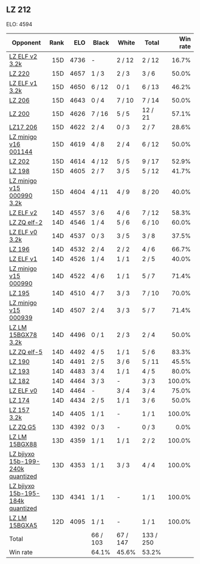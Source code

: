 ## LZ 212 ##

ELO: 4594

Opponent | Rank | ELO | Black | White | Total | Win rate
---------|-----:|----:|-------|-------|-------|-------:
[LZ ELF v2 3.2k](LZ%20ELF%20v2%203.2k.md) | 15D | 4736 | - | 2 / 12 | 2 / 12 | 16.7%
[LZ 220](LZ%20220.md) | 15D | 4657 | 1 / 3 | 2 / 3 | 3 / 6 | 50.0%
[LZ ELF v1 3.2k](LZ%20ELF%20v1%203.2k.md) | 15D | 4650 | 6 / 12 | 0 / 1 | 6 / 13 | 46.2%
[LZ 206](LZ%20206.md) | 15D | 4643 | 0 / 4 | 7 / 10 | 7 / 14 | 50.0%
[LZ 200](LZ%20200.md) | 15D | 4626 | 7 / 16 | 5 / 5 | 12 / 21 | 57.1%
[LZ17 206](LZ17%20206.md) | 15D | 4622 | 2 / 4 | 0 / 3 | 2 / 7 | 28.6%
[LZ minigo v16 001144](LZ%20minigo%20v16%20001144.md) | 15D | 4619 | 4 / 8 | 2 / 4 | 6 / 12 | 50.0%
[LZ 202](LZ%20202.md) | 15D | 4614 | 4 / 12 | 5 / 5 | 9 / 17 | 52.9%
[LZ 198](LZ%20198.md) | 15D | 4605 | 2 / 7 | 3 / 5 | 5 / 12 | 41.7%
[LZ minigo v15 000990 3.2k](LZ%20minigo%20v15%20000990%203.2k.md) | 15D | 4604 | 4 / 11 | 4 / 9 | 8 / 20 | 40.0%
[LZ ELF v2](LZ%20ELF%20v2.md) | 14D | 4557 | 3 / 6 | 4 / 6 | 7 / 12 | 58.3%
[LZ ZQ elf-2](LZ%20ZQ%20elf-2.md) | 14D | 4546 | 1 / 4 | 5 / 6 | 6 / 10 | 60.0%
[LZ ELF v0 3.2k](LZ%20ELF%20v0%203.2k.md) | 14D | 4537 | 0 / 3 | 3 / 5 | 3 / 8 | 37.5%
[LZ 196](LZ%20196.md) | 14D | 4532 | 2 / 4 | 2 / 2 | 4 / 6 | 66.7%
[LZ ELF v1](LZ%20ELF%20v1.md) | 14D | 4526 | 1 / 4 | 1 / 1 | 2 / 5 | 40.0%
[LZ minigo v15 000990](LZ%20minigo%20v15%20000990.md) | 14D | 4522 | 4 / 6 | 1 / 1 | 5 / 7 | 71.4%
[LZ 195](LZ%20195.md) | 14D | 4510 | 4 / 7 | 3 / 3 | 7 / 10 | 70.0%
[LZ minigo v15 000939](LZ%20minigo%20v15%20000939.md) | 14D | 4507 | 2 / 4 | 3 / 3 | 5 / 7 | 71.4%
[LZ LM 15BGX78 3.2k](LZ%20LM%2015BGX78%203.2k.md) | 14D | 4496 | 0 / 1 | 2 / 3 | 2 / 4 | 50.0%
[LZ ZQ elf-5](LZ%20ZQ%20elf-5.md) | 14D | 4492 | 4 / 5 | 1 / 1 | 5 / 6 | 83.3%
[LZ 190](LZ%20190.md) | 14D | 4491 | 2 / 5 | 3 / 6 | 5 / 11 | 45.5%
[LZ 193](LZ%20193.md) | 14D | 4483 | 3 / 4 | 1 / 1 | 4 / 5 | 80.0%
[LZ 182](LZ%20182.md) | 14D | 4464 | 3 / 3 | - | 3 / 3 | 100.0%
[LZ ELF v0](LZ%20ELF%20v0.md) | 14D | 4464 | - | 3 / 4 | 3 / 4 | 75.0%
[LZ 174](LZ%20174.md) | 14D | 4434 | 2 / 5 | 1 / 1 | 3 / 6 | 50.0%
[LZ 157 3.2k](LZ%20157%203.2k.md) | 14D | 4405 | 1 / 1 | - | 1 / 1 | 100.0%
[LZ ZQ G5](LZ%20ZQ%20G5.md) | 13D | 4392 | 0 / 3 | - | 0 / 3 | 0.0%
[LZ LM 15BGX88](LZ%20LM%2015BGX88.md) | 13D | 4359 | 1 / 1 | 1 / 1 | 2 / 2 | 100.0%
[LZ bjiyxo 15b-199-240k quantized](LZ%20bjiyxo%2015b-199-240k%20quantized.md) | 13D | 4353 | 1 / 1 | 3 / 3 | 4 / 4 | 100.0%
[LZ bjiyxo 15b-195-184k quantized](LZ%20bjiyxo%2015b-195-184k%20quantized.md) | 13D | 4341 | 1 / 1 | - | 1 / 1 | 100.0%
[LZ LM 15BGXA5](LZ%20LM%2015BGXA5.md) | 12D | 4095 | 1 / 1 | - | 1 / 1 | 100.0%
Total | | | 66 / 103 | 67 / 147 | 133 / 250 | 
Win rate| | | 64.1% | 45.6% | 53.2% | 
